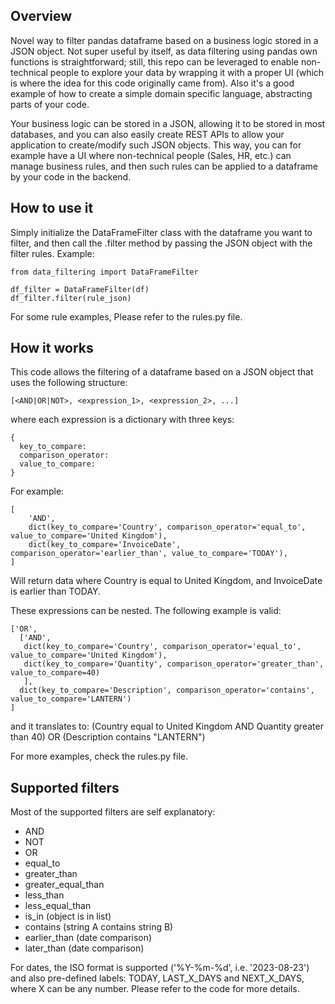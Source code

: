 ## Overview

Novel way to filter pandas dataframe based on a business logic stored in a JSON object. Not super useful by itself, as data filtering using pandas own functions is straightforward; still, this repo can be leveraged to enable non-technical people to explore your data by wrapping it with a proper UI (which is where the idea for this code originally came from). Also it's a good example of how to create a simple domain specific language, abstracting parts of your code.

Your business logic can be stored in a JSON, allowing it to be stored in most databases, and you can also easily create REST APIs to allow your application to create/modify such JSON objects. This way, you can for example have a UI where non-technical people (Sales, HR, etc.) can manage business rules, and then such rules can be applied to a dataframe by your code in the backend.

## How to use it

Simply initialize the DataFrameFilter class with the dataframe you want to filter, and then call the .filter method by passing the JSON object with the filter rules. Example:

```
from data_filtering import DataFrameFilter

df_filter = DataFrameFilter(df)
df_filter.filter(rule_json)
```

For some rule examples, Please refer to the rules.py file.

## How it works

This code allows the filtering of a dataframe based on a JSON object that uses the following structure:

```[<AND|OR|NOT>, <expression_1>, <expression_2>, ...]```

where each expression is a dictionary with three keys:

```
{
  key_to_compare:
  comparison_operator:
  value_to_compare:
}
```
For example:

```
[
    'AND',
    dict(key_to_compare='Country', comparison_operator='equal_to', value_to_compare='United Kingdom'),
    dict(key_to_compare='InvoiceDate', comparison_operator='earlier_than', value_to_compare='TODAY'),
]
```

Will return data where Country is equal to United Kingdom, and InvoiceDate is earlier than TODAY.

These expressions can be nested. The following example is valid:

```
['OR',
  ['AND',
   dict(key_to_compare='Country', comparison_operator='equal_to', value_to_compare='United Kingdom'),
   dict(key_to_compare='Quantity', comparison_operator='greater_than', value_to_compare=40)
   ],
  dict(key_to_compare='Description', comparison_operator='contains', value_to_compare='LANTERN')
]
```

and it translates to: (Country equal to United Kingdom AND Quantity greater than 40) OR (Description contains "LANTERN")

For more examples, check the rules.py file.

## Supported filters

Most of the supported filters are self explanatory:

- AND
- NOT
- OR
- equal_to
- greater_than
- greater_equal_than
- less_than
- less_equal_than
- is_in (object is in list)
- contains (string A contains string B)
- earlier_than (date comparison)
- later_than (date comparison)

For dates, the ISO format is supported ('%Y-%m-%d', i.e. '2023-08-23') and also pre-defined labels: TODAY, LAST_X_DAYS and NEXT_X_DAYS, where X can be any number. Please refer to the code for more details.
